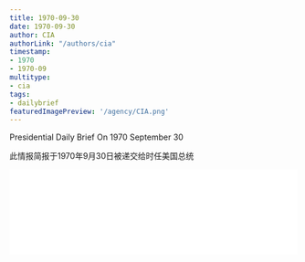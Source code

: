 ```yaml
---
title: 1970-09-30
date: 1970-09-30
author: CIA 
authorLink: "/authors/cia"
timestamp: 
- 1970
- 1970-09
multitype: 
- cia
tags: 
- dailybrief
featuredImagePreview: '/agency/CIA.png'
---
```



Presidential Daily Brief On 1970 September 30

此情报简报于1970年9月30日被递交给时任美国总统

<!--more-->





<div id="over" style="width:100%; overflow:hidden"> <iframe id="sFrame" name="sFrame" frameborder="no" border="0"  allowfullscreen marginwidth="0" scrolling="no" src = " /CIA/1970-09-30.html "  style = " position:absulute; width: 806px; top: 300;" > </iframe> </div>